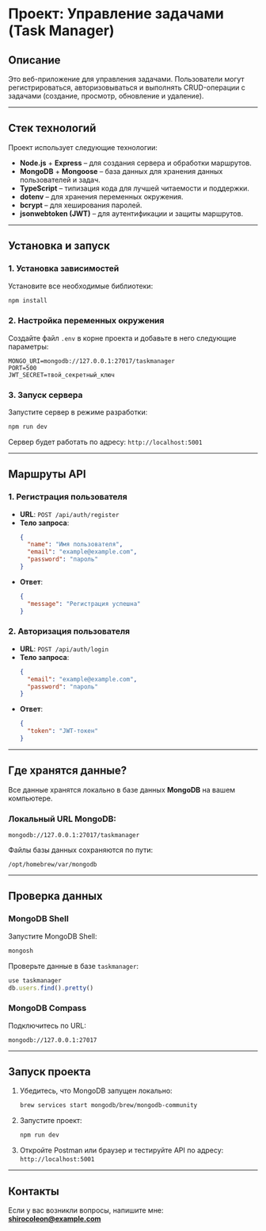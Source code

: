 # Проект: Управление задачами (Task Manager)

## Описание

Это веб-приложение для управления задачами. Пользователи могут регистрироваться, авторизовываться и выполнять CRUD-операции с задачами (создание, просмотр, обновление и удаление).

---

## Стек технологий

Проект использует следующие технологии:

- **Node.js** + **Express** – для создания сервера и обработки маршрутов.
- **MongoDB** + **Mongoose** – база данных для хранения данных пользователей и задач.
- **TypeScript** – типизация кода для лучшей читаемости и поддержки.
- **dotenv** – для хранения переменных окружения.
- **bcrypt** – для хеширования паролей.
- **jsonwebtoken (JWT)** – для аутентификации и защиты маршрутов.

---

## Установка и запуск

### 1. Установка зависимостей

Установите все необходимые библиотеки:

```bash
npm install
```

### 2. Настройка переменных окружения

Создайте файл `.env` в корне проекта и добавьте в него следующие параметры:

```dotenv
MONGO_URI=mongodb://127.0.0.1:27017/taskmanager
PORT=500
JWT_SECRET=твой_секретный_ключ
```

### 3. Запуск сервера

Запустите сервер в режиме разработки:

```bash
npm run dev
```

Сервер будет работать по адресу: `http://localhost:5001`

---

## Маршруты API

### **1. Регистрация пользователя**

- **URL**: `POST /api/auth/register`
- **Тело запроса**:
  ```json
  {
    "name": "Имя пользователя",
    "email": "example@example.com",
    "password": "пароль"
  }
  ```
- **Ответ**:
  ```json
  {
    "message": "Регистрация успешна"
  }
  ```

### **2. Авторизация пользователя**

- **URL**: `POST /api/auth/login`
- **Тело запроса**:
  ```json
  {
    "email": "example@example.com",
    "password": "пароль"
  }
  ```
- **Ответ**:
  ```json
  {
    "token": "JWT-токен"
  }
  ```

---

## Где хранятся данные?

Все данные хранятся локально в базе данных **MongoDB** на вашем компьютере.

### Локальный URL MongoDB:

```plaintext
mongodb://127.0.0.1:27017/taskmanager
```

Файлы базы данных сохраняются по пути:

```
/opt/homebrew/var/mongodb
```

---

## Проверка данных

### **MongoDB Shell**

Запустите MongoDB Shell:

```bash
mongosh
```

Проверьте данные в базе `taskmanager`:

```javascript
use taskmanager
db.users.find().pretty()
```

### **MongoDB Compass**

Подключитесь по URL:

```
mongodb://127.0.0.1:27017
```

---

## Запуск проекта

1. Убедитесь, что MongoDB запущен локально:
   ```bash
   brew services start mongodb/brew/mongodb-community
   ```
2. Запустите проект:
   ```bash
   npm run dev
   ```
3. Откройте Postman или браузер и тестируйте API по адресу: `http://localhost:5001`

---

## Контакты

Если у вас возникли вопросы, напишите мне: **shirocoleon@example.com**
